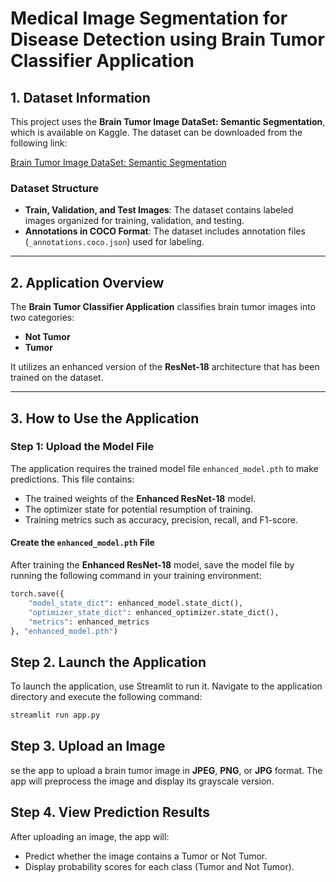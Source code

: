# Medical Image Segmentation for Disease Detection using Brain Tumor Classifier Application

## 1. Dataset Information

This project uses the **Brain Tumor Image DataSet: Semantic Segmentation**, which is available on Kaggle. The dataset can be downloaded from the following link:

[Brain Tumor Image DataSet: Semantic Segmentation](https://www.kaggle.com/datasets/pkdarabi/brain-tumor-image-dataset-semantic-segmentation)

### Dataset Structure
- **Train, Validation, and Test Images**: The dataset contains labeled images organized for training, validation, and testing.
- **Annotations in COCO Format**: The dataset includes annotation files (`_annotations.coco.json`) used for labeling.

---

## 2. Application Overview

The **Brain Tumor Classifier Application** classifies brain tumor images into two categories:
- **Not Tumor**
- **Tumor**

It utilizes an enhanced version of the **ResNet-18** architecture that has been trained on the dataset.

---

## 3. How to Use the Application

### Step 1: Upload the Model File
The application requires the trained model file `enhanced_model.pth` to make predictions. This file contains:
- The trained weights of the **Enhanced ResNet-18** model.
- The optimizer state for potential resumption of training.
- Training metrics such as accuracy, precision, recall, and F1-score.

#### Create the `enhanced_model.pth` File
After training the **Enhanced ResNet-18** model, save the model file by running the following command in your training environment:

```python
torch.save({
    "model_state_dict": enhanced_model.state_dict(),
    "optimizer_state_dict": enhanced_optimizer.state_dict(),
    "metrics": enhanced_metrics
}, "enhanced_model.pth")
```
## Step 2. Launch the Application
To launch the application, use Streamlit to run it. Navigate to the application directory and execute the following command:

```bash
streamlit run app.py
```
## Step 3. Upload an Image
se the app to upload a brain tumor image in **JPEG**, **PNG**, or **JPG** format. The app will preprocess the image and display its grayscale version.

## Step 4. View Prediction Results
After uploading an image, the app will:

- Predict whether the image contains a Tumor or Not Tumor.
- Display probability scores for each class (Tumor and Not Tumor).
